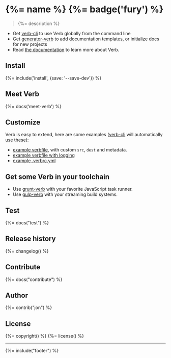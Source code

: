 # {%= name %} {%= badge('fury') %}

> {%= description %}

* Get [verb-cli](https://github.com/assemble/verb-cli) to use Verb globally from the command line
* Get [generator-verb](https://github.com/assemble/generator-verb) to add documentation templates, or initialize docs for new projects
* Read [the documentation](./DOCS.md) to learn more about Verb.

## Install
{%= include('install', {save: '--save-dev'}) %}

## Meet Verb
{%= docs('meet-verb') %}

## Customize

Verb is easy to extend, here are some examples ([verb-cli](https://github.com/assemble/verb-cli) will automatically use these):

* [example verbfile](https://gist.github.com/jonschlinkert/9685280), with custom `src`, `dest` and metadata.
* [example verbfile with logging](https://gist.github.com/jonschlinkert/9685144)
* [example .verbrc.yml](https://gist.github.com/jonschlinkert/9686195)

## Get some Verb in your toolchain

* Use [grunt-verb](https://github.com/assemble/grunt-verb) with your favorite JavaScript task runner.
* Use [gulp-verb](https://github.com/assemble/gulp-verb) with your streaming build systems.

## Test
{%= docs("test") %}

## Release history
{%= changelog() %}

## Contribute
{%= docs("contribute") %}

## Author
{%= contrib("jon") %}

## License
{%= copyright() %}
{%= license() %}

***

{%= include("footer") %}
